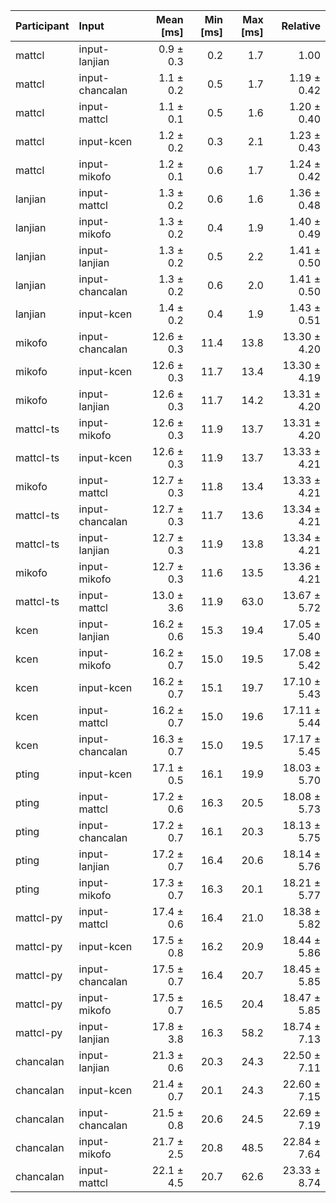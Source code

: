 | Participant | Input | Mean [ms] | Min [ms] | Max [ms] | Relative |
|:---|:---|---:|---:|---:|---:|
| mattcl | input-lanjian | 0.9 ± 0.3 | 0.2 | 1.7 | 1.00 |
| mattcl | input-chancalan | 1.1 ± 0.2 | 0.5 | 1.7 | 1.19 ± 0.42 |
| mattcl | input-mattcl | 1.1 ± 0.1 | 0.5 | 1.6 | 1.20 ± 0.40 |
| mattcl | input-kcen | 1.2 ± 0.2 | 0.3 | 2.1 | 1.23 ± 0.43 |
| mattcl | input-mikofo | 1.2 ± 0.1 | 0.6 | 1.7 | 1.24 ± 0.42 |
| lanjian | input-mattcl | 1.3 ± 0.2 | 0.6 | 1.6 | 1.36 ± 0.48 |
| lanjian | input-mikofo | 1.3 ± 0.2 | 0.4 | 1.9 | 1.40 ± 0.49 |
| lanjian | input-lanjian | 1.3 ± 0.2 | 0.5 | 2.2 | 1.41 ± 0.50 |
| lanjian | input-chancalan | 1.3 ± 0.2 | 0.6 | 2.0 | 1.41 ± 0.50 |
| lanjian | input-kcen | 1.4 ± 0.2 | 0.4 | 1.9 | 1.43 ± 0.51 |
| mikofo | input-chancalan | 12.6 ± 0.3 | 11.4 | 13.8 | 13.30 ± 4.20 |
| mikofo | input-kcen | 12.6 ± 0.3 | 11.7 | 13.4 | 13.30 ± 4.19 |
| mikofo | input-lanjian | 12.6 ± 0.3 | 11.7 | 14.2 | 13.31 ± 4.20 |
| mattcl-ts | input-mikofo | 12.6 ± 0.3 | 11.9 | 13.7 | 13.31 ± 4.20 |
| mattcl-ts | input-kcen | 12.6 ± 0.3 | 11.9 | 13.7 | 13.33 ± 4.21 |
| mikofo | input-mattcl | 12.7 ± 0.3 | 11.8 | 13.4 | 13.33 ± 4.21 |
| mattcl-ts | input-chancalan | 12.7 ± 0.3 | 11.7 | 13.6 | 13.34 ± 4.21 |
| mattcl-ts | input-lanjian | 12.7 ± 0.3 | 11.9 | 13.8 | 13.34 ± 4.21 |
| mikofo | input-mikofo | 12.7 ± 0.3 | 11.6 | 13.5 | 13.36 ± 4.21 |
| mattcl-ts | input-mattcl | 13.0 ± 3.6 | 11.9 | 63.0 | 13.67 ± 5.72 |
| kcen | input-lanjian | 16.2 ± 0.6 | 15.3 | 19.4 | 17.05 ± 5.40 |
| kcen | input-mikofo | 16.2 ± 0.7 | 15.0 | 19.5 | 17.08 ± 5.42 |
| kcen | input-kcen | 16.2 ± 0.7 | 15.1 | 19.7 | 17.10 ± 5.43 |
| kcen | input-mattcl | 16.2 ± 0.7 | 15.0 | 19.6 | 17.11 ± 5.44 |
| kcen | input-chancalan | 16.3 ± 0.7 | 15.0 | 19.5 | 17.17 ± 5.45 |
| pting | input-kcen | 17.1 ± 0.5 | 16.1 | 19.9 | 18.03 ± 5.70 |
| pting | input-mattcl | 17.2 ± 0.6 | 16.3 | 20.5 | 18.08 ± 5.73 |
| pting | input-chancalan | 17.2 ± 0.7 | 16.1 | 20.3 | 18.13 ± 5.75 |
| pting | input-lanjian | 17.2 ± 0.7 | 16.4 | 20.6 | 18.14 ± 5.76 |
| pting | input-mikofo | 17.3 ± 0.7 | 16.3 | 20.1 | 18.21 ± 5.77 |
| mattcl-py | input-mattcl | 17.4 ± 0.6 | 16.4 | 21.0 | 18.38 ± 5.82 |
| mattcl-py | input-kcen | 17.5 ± 0.8 | 16.2 | 20.9 | 18.44 ± 5.86 |
| mattcl-py | input-chancalan | 17.5 ± 0.7 | 16.4 | 20.7 | 18.45 ± 5.85 |
| mattcl-py | input-mikofo | 17.5 ± 0.7 | 16.5 | 20.4 | 18.47 ± 5.85 |
| mattcl-py | input-lanjian | 17.8 ± 3.8 | 16.3 | 58.2 | 18.74 ± 7.13 |
| chancalan | input-lanjian | 21.3 ± 0.6 | 20.3 | 24.3 | 22.50 ± 7.11 |
| chancalan | input-kcen | 21.4 ± 0.7 | 20.1 | 24.3 | 22.60 ± 7.15 |
| chancalan | input-chancalan | 21.5 ± 0.8 | 20.6 | 24.5 | 22.69 ± 7.19 |
| chancalan | input-mikofo | 21.7 ± 2.5 | 20.8 | 48.5 | 22.84 ± 7.64 |
| chancalan | input-mattcl | 22.1 ± 4.5 | 20.7 | 62.6 | 23.33 ± 8.74 |
